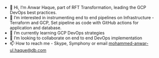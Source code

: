 - 👋 Hi, I’m Anwar Haque, part of RFT Transformation, leading the 
GCP DevOps best practices.
- 👀 I’m interested in instrumenting end to end pipelines on Infrastructure - Terraform and GCP,
Set pipeline as code with GitHub actions for application and database.
- 🌱 I’m currently learning GCP DevOps strategies
- 💞️ I’m looking to collaborate on end to end DevOps implementation
- 📫 How to reach me - Skype, Symphony or email mohammed-anwar-ul.haque@db.com

<!---
mohammed-anwar-ul-haque-db/mohammed-anwar-ul-haque-db is a ✨ special ✨ repository because its `README.md` (this file) appears on your GitHub profile.
You can click the Preview link to take a look at your changes.
--->
